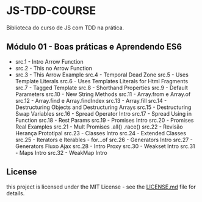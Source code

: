 # JS-TDD-COURSE
Biblioteca do curso de JS com TDD na prática.

## Módulo 01 - Boas práticas e Aprendendo ES6

- src.1 - Intro Arrow Function
- src.2 - This no Arrow Function
- src.3 - This Arrow Example
src.4 - Temporal Dead Zone
src.5 - Uses Template Literals
src.6 - Uses Templates Literals for Html Fragments
src.7 - Tagged Template
src.8 - Shorthand Properties
src.9 - Default Parameters
src.10 - New String Methods
src.11 - Array.from e Array.of
src.12 - Array.find e Array.findIndex
src.13 - Array.fill
src.14 - Destructuring Objects and Destructuring Arrays
src.15 - Destructuring Swap Variables
src.16 - Spread Operator Intro
src.17 - Spread Using in Function
src.18 - Rest Params
src.19 - Promises Intro
src.20 - Promises Real Examples
src.21 - Mult Promises .all() .race()
src.22 - Revisão Herança Prototipal
src.23 - Classes Intro
src.24 - Extended Classes
src.25 - Iterators e Iterables - for...of
src.26 - Generators Intro
src.27 - Generators Fluxo Ajax
src.28 - Intro Proxy
src.30 - Weakset Intro
src.31 - Maps Intro
src.32 - WeakMap Intro

## License 

this project is licensed under the MIT License - see the [LICENSE.md](LICENSE.md) file for details.